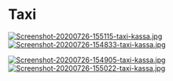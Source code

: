 # Taxi

[![Screenshot-20200726-155115-taxi-kassa.jpg](https://i.postimg.cc/hv6RVBwb/Screenshot-20200726-155115-taxi-kassa.jpg)](https://postimg.cc/K3PWydmR)                                                                                                          [![Screenshot-20200726-154833-taxi-kassa.jpg](https://i.postimg.cc/j2LrW58S/Screenshot-20200726-154833-taxi-kassa.jpg)](https://postimg.cc/2LRtMzRs) 

[![Screenshot-20200726-154905-taxi-kassa.jpg](https://i.postimg.cc/fLWsN5mX/Screenshot-20200726-154905-taxi-kassa.jpg)](https://postimg.cc/DWNHQrCy)                                                                                                          [![Screenshot-20200726-155022-taxi-kassa.jpg](https://i.postimg.cc/fLHNTXfP/Screenshot-20200726-155022-taxi-kassa.jpg)](https://postimg.cc/WFJK5dKm)
